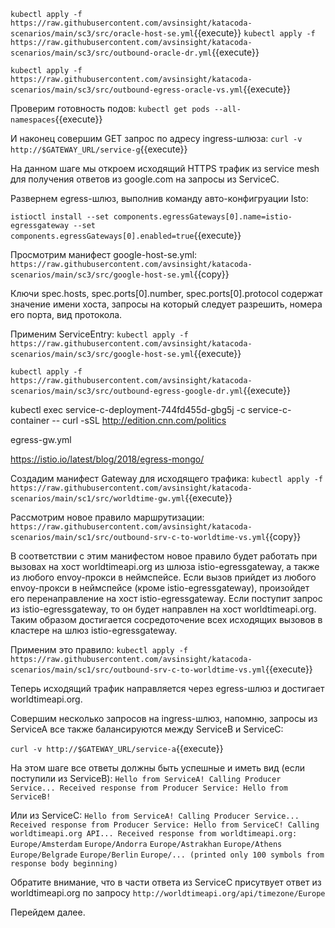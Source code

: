 

`kubectl apply -f https://raw.githubusercontent.com/avsinsight/katacoda-scenarios/main/sc3/src/oracle-host-se.yml`{{execute}}
`kubectl apply -f https://raw.githubusercontent.com/avsinsight/katacoda-scenarios/main/sc3/src/outbound-oracle-dr.yml`{{execute}}

`kubectl apply -f https://raw.githubusercontent.com/avsinsight/katacoda-scenarios/main/sc3/src/outbound-egress-oracle-vs.yml`{{execute}}


Проверим готовность подов:
`kubectl get pods --all-namespaces`{{execute}}

И наконец совершим GET запрос по адресу ingress-шлюза:
`curl -v http://$GATEWAY_URL/service-g`{{execute}}






На данном шаге мы откроем исходящий HTTPS трафик из service mesh для получения ответов из google.com на запросы из ServiceC.

Развернем egress-шлюз, выполнив команду авто-конфигруации Isto:

`istioctl install --set components.egressGateways[0].name=istio-egressgateway --set components.egressGateways[0].enabled=true`{{execute}}

Просмотрим манифест google-host-se.yml:
`https://raw.githubusercontent.com/avsinsight/katacoda-scenarios/main/sc3/src/google-host-se.yml`{{copy}}

Ключи spec.hosts, spec.ports[0].number, spec.ports[0].protocol содержат значение имени хоста, запросы на который следует разрешить, номера его порта, вид протокола.

Применим ServiceEntry:
`kubectl apply -f https://raw.githubusercontent.com/avsinsight/katacoda-scenarios/main/sc3/src/google-host-se.yml`{{execute}}

`kubectl apply -f https://raw.githubusercontent.com/avsinsight/katacoda-scenarios/main/sc3/src/outbound-egress-google-dr.yml`{{execute}}

kubectl exec service-c-deployment-744fd455d-gbg5j -c service-c-container -- curl -sSL http://edition.cnn.com/politics


egress-gw.yml




https://istio.io/latest/blog/2018/egress-mongo/






Создадим манифест Gateway для исходящего трафика:
`kubectl apply -f https://raw.githubusercontent.com/avsinsight/katacoda-scenarios/main/sc1/src/worldtime-gw.yml`{{execute}}

Рассмотрим новое правило маршрутизации:
`https://raw.githubusercontent.com/avsinsight/katacoda-scenarios/main/sc1/src/outbound-srv-c-to-worldtime-vs.yml`{{copy}}

В соответствии с этим манифестом новое правило будет работать при вызовах на хост worldtimeapi.org из шлюза istio-egressgateway, а также из любого envoy-прокси в неймспейсе. Если вызов прийдет из любого envoy-прокси в неймспейсе (кроме istio-egressgateway), произойдет его перенаправление на хост istio-egressgateway. Если поступит запрос из istio-egressgateway, то он будет направлен на хост worldtimeapi.org. Таким образом достигается сосредоточение всех исходящих вызовов в кластере на шлюз istio-egressgateway.

Применим это правило:
`kubectl apply -f https://raw.githubusercontent.com/avsinsight/katacoda-scenarios/main/sc1/src/outbound-srv-c-to-worldtime-vs.yml`{{execute}}

Теперь исходящий трафик направляется через egress-шлюз и достигает worldtimeapi.org.

Совершим несколько запросов на ingress-шлюз, напомню, запросы из ServiceA все также балансируются между ServiceB и ServiceC:

`curl -v http://$GATEWAY_URL/service-a`{{execute}}

На этом шаге все ответы должны быть успешные и иметь вид (если поступили из ServiceB):
`Hello from ServiceA! Calling Producer Service... Received response from Producer Service: Hello from ServiceB!`

Или из ServiceC:
`Hello from ServiceA! Calling Producer Service... Received response from Producer Service: Hello from ServiceC! Calling worldtimeapi.org API... Received response from worldtimeapi.org: Europe/Amsterdam`
`Europe/Andorra`
`Europe/Astrakhan`
`Europe/Athens`
`Europe/Belgrade`
`Europe/Berlin`
`Europe/... (printed only 100 symbols from response body beginning)`

Обратите внимание, что в части ответа из ServiceC присутвует ответ из worldtimeapi.org по запросу `http://worldtimeapi.org/api/timezone/Europe`

Перейдем далее.